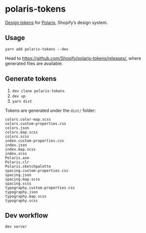 # polaris-tokens

[Design tokens](https://medium.com/eightshapes-llc/tokens-in-design-systems-25dd82d58421) for [Polaris](https://polaris.shopify.com), Shopify’s design system.

## Usage

```
yarn add polaris-tokens --dev
```

Head to <https://github.com/Shopify/polaris-tokens/releases/>, where generated files are available.

## Generate tokens

1. `dev clone polaris-tokens`
2. `dev up`
3. `yarn dist`

Tokens are generated under the `dist/` folder:

```
colors.color-map.scss
colors.custom-properties.css
colors.json
colors.map.scss
colors.scss
index.custom-properties.css
index.json
index.map.scss
index.scss
Polaris.ase
Polaris.clr
Polaris.sketchpalette
spacing.custom-properties.css
spacing.json
spacing.map.scss
spacing.scss
typography.custom-properties.css
typography.json
typography.map.scss
typography.scss
```

## Dev workflow

```
dev server
```
